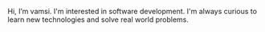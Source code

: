 Hi, I’m vamsi. I'm interested in software development. I'm always curious to learn new technologies and solve real world problems.
